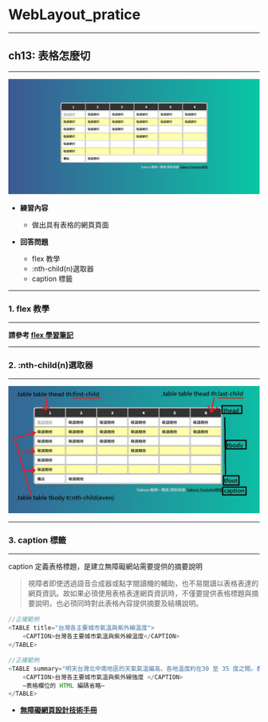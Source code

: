 # WebLayout_pratice

***
## ch13: 表格怎麼切
***

![image](https://github.com/JohnnyOfSnow/WebLayout_pratice/blob/master/ch13/image/ch13demo.jpg)

* **練習內容**
  * 做出具有表格的網頁頁面

* **回答問題**
  * flex 教學
  * :nth-child(n)選取器
  * caption 標籤

***
### 1. flex 教學
***

**請參考 [flex 學習筆記](https://github.com/JohnnyOfSnow/WebLayout_pratice/tree/master/flex)**


***
### 2. :nth-child(n)選取器
***

![image](https://github.com/JohnnyOfSnow/WebLayout_pratice/blob/master/ch13/image/n-th.jpg)

***
### 3. caption 標籤
***

caption 定義表格標題，是建立無障礙網站需要提供的摘要說明

> 視障者即使透過語音合成器或點字閱讀機的輔助，也不易閱讀以表格表達的網頁資訊。故如果必頇使用表格表達網頁資訊時，不僅要提供表格標題與摘要說明，也必頇同時對此表格內容提供摘要及結構說明。

```java
//正確範例
<TABLE title="台灣各主要城市氣溫與紫外線溫度">
	<CAPTION>台灣各主要城市氣溫與紫外線溫度</CAPTION>
</TABLE>
```

```java
//正確範例
<TABLE summary="明天台灣北中南地區的天氣氣溫偏高，各地溫度約在30 至 35 度之間。表格中共分三直行，第一行列出台灣主要城市地名，第二、三行各為該城市的氣溫與紫外線指數。">
	<CAPTION>台灣各主要城市氣溫與紫外線強度 </CAPTION>
 	—表格欄位的 HTML 編碼省略—
</TABLE> 
```

* **[無障礙網頁設計技術手冊](http://www.cntgreen.com/files/pdf/25.pdf)**





